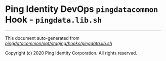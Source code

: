 
# Ping Identity DevOps `pingdatacommon` Hook - `pingdata.lib.sh`

---
This document auto-generated from _[pingdatacommon/opt/staging/hooks/pingdata.lib.sh](https://github.com/pingidentity/pingidentity-docker-builds/blob/master/pingdatacommon/opt/staging/hooks/pingdata.lib.sh)_

Copyright (c) 2020 Ping Identity Corporation. All rights reserved.

